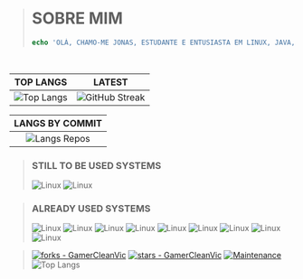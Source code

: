 > 
> # SOBRE MIM
> ```php
> echo 'OLÁ, CHAMO-ME JONAS, ESTUDANTE E ENTUSIASTA EM LINUX, JAVA, PHP E JAVASCRIPT.';
> ```
>
<br />

| TOP LANGS | LATEST |
| :---:      |    :---:|
| ![Top Langs](https://github-readme-stats.vercel.app/api/top-langs/?username=GamerCleanVic&layout=compact&theme=tokyonight&hide=css,html,blade,hack) | ![GitHub Streak](https://streak-stats.demolab.com/?user=GamerCleanVic&theme=tokyonight) |
<!--- ![Jonas's GitHub stats](https://github-readme-stats.vercel.app/api?username=GamerCleanVic&show_icons=true&theme=tokyonight) --->

| LANGS BY COMMIT |
| :-------------: |
| ![Langs Repos](http://github-profile-summary-cards.vercel.app/api/cards/most-commit-language?username=GamerCleanVic&theme=tokyonight&exclude=CSS,html,blade,typescript) |

> ### STILL TO BE USED SYSTEMS 
> ![Linux](https://img.shields.io/badge/mac%20os-000000?style=for-the-badge&logo=apple&logoColor=white&theme=tokyonight)
> ![Linux](https://img.shields.io/badge/iOS-000000?style=for-the-badge&logo=ios&logoColor=white&theme=tokyonight)
>

> ### ALREADY USED SYSTEMS
>
> ![Linux](https://img.shields.io/badge/Arch_Linux-1793D1?style=for-the-badge&logo=arch-linux&logoColor=white&theme=tokyonight) ![Linux](https://img.shields.io/badge/Debian-A81D33?style=for-the-badge&logo=debian&logoColor=white&theme=tokyonight) ![Linux](https://img.shields.io/badge/manjaro-35BF5C?style=for-the-badge&logo=manjaro&logoColor=white&theme=tokyonight) ![Linux](https://img.shields.io/badge/openSUSE-%2364B345?style=for-the-badge&logo=openSUSE&logoColor=white&theme=tokyonight) ![Linux](https://img.shields.io/badge/WSL-0a97f5?style=for-the-badge&logo=linux&logoColor=white&theme=tokyonight) ![Linux](https://img.shields.io/badge/Windows-0078D6?style=for-the-badge&logo=windows&logoColor=white&theme=tokyonight) ![Linux](https://img.shields.io/badge/Android-3DDC84?style=for-the-badge&logo=android&logoColor=white&theme=tokyonight) ![Linux](https://img.shields.io/badge/Cent%20OS-262577?style=for-the-badge&logo=CentOS&logoColor=white&theme=tokyonight) ![Linux](https://img.shields.io/badge/Linux_Mint-87CF3E?style=for-the-badge&logo=linux-mint&logoColor=white&theme=tokyonight)
>  

> 
> [![forks - GamerCleanVic](https://img.shields.io/github/forks/GamerCleanVic/GamerCleanVic?style=social&logo=github&logoColor=%234f0faf)]([#](https://github.com/GamerCleanVic))
> [![stars - GamerCleanVic](https://img.shields.io/github/stars/GamerCleanVic/GamerCleanVic?style=social&logo=github&logoColor=%234f0faf)]([#](https://github.com/GamerCleanVic)) 
> [![Maintenance](https://img.shields.io/maintenance/yes/2025?color=%234f0faf&label=maintened&logo=github&logoColor=%23ffffff)]([#](https://github.com/GamerCleanVic))
> ![Top Langs](https://github-readme-stats.vercel.app/api/top-langs/?username=GamerCleanVic&size_weight=0.5&count_weight=0.5)
> 
> 
